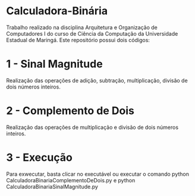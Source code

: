 # Calculadora-Binária
   Trabalho realizado na disciplina Arquitetura e Organização de Computadores I do curso de Ciência da Computação da Universidade Estadual  de Maringá.
Este repositório possui dois códigos:
# 1 - Sinal Magnitude 
 Realização das operações de adição, subtração, multiplicação, divisão de dois números inteiros.
# 2 - Complemento de Dois
  Realização das operações de multiplicação e divisão de dois números inteiros.
# 3 - Execução
   Para exwecutar, basta clicar no executável ou executar o comando python CalculadoraBinariaComplementoDeDois.py e python CalculadoraBinariaSinalMagnitude.py
